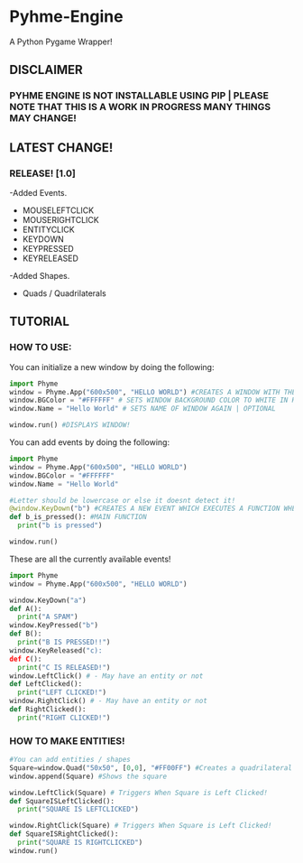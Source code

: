 # Pyhme-Engine
A Python Pygame Wrapper!

## DISCLAIMER
### PYHME ENGINE IS NOT INSTALLABLE USING PIP | PLEASE NOTE THAT THIS IS A WORK IN PROGRESS MANY THINGS MAY CHANGE!

## LATEST CHANGE!
### RELEASE! [1.0]

-Added Events.
-  MOUSELEFTCLICK
-  MOUSERIGHTCLICK
-  ENTITYCLICK
-  KEYDOWN
-  KEYPRESSED
-  KEYRELEASED

-Added Shapes.
-  Quads / Quadrilaterals

## TUTORIAL
### HOW TO USE:

You can initialize a new window by doing the following:
```py
import Phyme
window = Phyme.App("600x500", "HELLO WORLD") #CREATES A WINDOW WITH THE SIZE 600x500 WITH THE WINDOW NAME AS "HELLO WORLD"
window.BGColor = "#FFFFFF" # SETS WINDOW BACKGROUND COLOR TO WHITE IN HEXADECIMAL #FFFFFF -> (255,255,255)
window.Name = "Hello World" # SETS NAME OF WINDOW AGAIN | OPTIONAL

window.run() #DISPLAYS WINDOW!
```

You can add events by doing the following:
```py
import Phyme
window = Phyme.App("600x500", "HELLO WORLD")
window.BGColor = "#FFFFFF"
window.Name = "Hello World"

#Letter should be lowercase or else it doesnt detect it!
@window.KeyDown("b") #CREATES A NEW EVENT WHICH EXECUTES A FUNCTION WHEN THE LETTER B IS PRESSED!
def b_is_pressed(): #MAIN FUNCTION
  print("b is pressed")

window.run()
```

These are all the currently available events!

```py
import Phyme
window = Phyme.App("600x500", "HELLO WORLD")

window.KeyDown("a")
def A():
  print("A SPAM")
window.KeyPressed("b")
def B():
  print("B IS PRESSED!!")
window.KeyReleased("c):
def C():
  print("C IS RELEASED!")
window.LeftClick() # - May have an entity or not
def LeftClicked():
  print("LEFT CLICKED!")
window.RightClick() # - May have an entity or not
def RightClicked():
  print("RIGHT CLICKED!")
```
### HOW TO MAKE ENTITIES!
```py
#You can add entities / shapes
Square=window.Quad("50x50", [0,0], "#FF00FF") #Creates a quadrilateral with size 50px and position at 0,0 with the color pink (#FF00FF)
window.append(Square) #Shows the square

window.LeftClick(Square) # Triggers When Square is Left Clicked!
def SquareISLeftClicked():
  print("SQUARE IS LEFTCLICKED")

window.RightClick(Square) # Triggers When Square is Left Clicked!
def SquareISRightClicked():
  print("SQUARE IS RIGHTCLICKED")
window.run()
```
